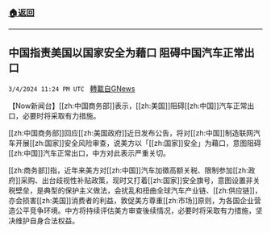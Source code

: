 ###  [:house:返回](README.md)
---


## 中国指责美国以国家安全为藉口 阻碍中国汽车正常出口
`3/4/2024 11:24 PM UTC ` [轉載自GNews](https://gnews.org/articles/2365013)

【Now新闻台】[[zh:中国商务部]]表示，[[zh:美国]]阻碍[[zh:中国]]汽车正常出口，必要时将采取有力措施。

[[zh:中国商务部]]回应[[zh:美国政府]]近日发布公告，将对[[zh:中国]]制造联网汽车开展[[zh:国家]]安全风险审查，说美方以「[[zh:国家]]安全」为藉口，意图阻碍[[zh:中国]]汽车正常出口，中方对此表示严重关切。

[[zh:商务部]]指，近年来美方对[[zh:中国]]汽车加徵高额关税、限制参加[[zh:政府]]采购、出台歧视性补贴政策，现时又打着[[zh:国家]]安全旗号，意图设置非关税壁垒，是典型的保护主义做法，会扰乱和扭曲全球汽车产业链、[[zh:供应链]]，亦会损害[[zh:美国]]消费者的利益，敦促美方尊重[[zh:市场]]原则，为各国企业营造公平竞争环境。中方将持续评估美方审查後续情况，必要时将采取有力措施，坚决维护自身合法权益。
